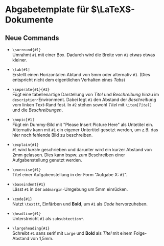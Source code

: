 # Abgabetemplate für $\LaTeX$-Dokumente

## Neue Commands

- `\surround{#1}`\
Umrahmt `#1` mit einer Box. Dadurch wird die Breite von `#1` etwas etwas kleiner.

- `\tab[#1]`\
Erstellt einen Horizontalen Abtand von 5mm oder alternativ `#1`. (Dies entspricht nicht dem eigentlichen Verhalten eines *Tabs*)

- `\seperate{#1}{#2}`\
Fügt eine tabellenartige Darstellung von *Titel* und *Beschreibung* hinzu im `description`-Environment. Dabei legt `#1` den Abstand der *Beschreibung* vom linken Text-Rand fest. In `#2` stehen sowohl *Titel* mit `\item[`*`Titel`*`]` und die *Beschreibungen*.

- `\nopic[#1]`\
Fügt ein Dummy-Bild mit "Please Insert Picture Here" als Untetitel ein. Alternativ kann mit `#1` ein eigener Untertitel gesetzt werden, um z.B. das hier noch fehlende Bild zu beschreiben.

- `\explain{#1}`\
`#1` wird *kursiv* geschrieben und darunter wird ein kurzer Abstand von 2mm gelassen. Dies kann bspw. zum Beschreiben einer Aufgabenstellung genutzt werden.

- `\exercise{#1}`\
Titel einer Aufgabenstellung in der Form "Aufgabe X: `#1`".

- `\baseindent{#1}`\
Lässt `#1` in der `addmargin`-Umgebung um 5mm einrücken.

- `\code{#1}`\
Nutzt `\texttt`, Einfärben und **Bold**, um `#1` als *Code* hervorzuheben.

- `\headline{#1}`\
Unterstreicht `#1` als `subsubtection*`.

- `\largeheading{#1}`\
Schreibt `#1` sans serif mit `Large` und **Bold** als *Titel* mit einem Folge-Abstand von 1,5mm.
